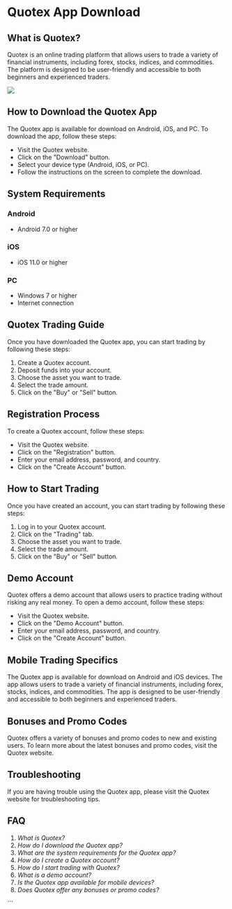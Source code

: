 # Quotex App Download

## What is Quotex?

Quotex is an online trading platform that allows users to trade a
variety of financial instruments, including forex, stocks, indices, and
commodities. The platform is designed to be user-friendly and accessible
to both beginners and experienced traders.

[![](https://static.quotex.io/files/1_en/300_250.jpg)](https://traff.sbs/brokerqxsignupf)

## How to Download the Quotex App

The Quotex app is available for download on Android, iOS, and PC. To
download the app, follow these steps:

-   Visit the Quotex website.
-   Click on the "Download" button.
-   Select your device type (Android, iOS, or PC).
-   Follow the instructions on the screen to complete the download.

## System Requirements

### Android

-   Android 7.0 or higher

### iOS

-   iOS 11.0 or higher

### PC

-   Windows 7 or higher
-   Internet connection

## Quotex Trading Guide

Once you have downloaded the Quotex app, you can start trading by
following these steps:

1.  Create a Quotex account.
2.  Deposit funds into your account.
3.  Choose the asset you want to trade.
4.  Select the trade amount.
5.  Click on the "Buy" or "Sell" button.

## Registration Process

To create a Quotex account, follow these steps:

-   Visit the Quotex website.
-   Click on the "Registration" button.
-   Enter your email address, password, and country.
-   Click on the "Create Account" button.

## How to Start Trading

Once you have created an account, you can start trading by following
these steps:

1.  Log in to your Quotex account.
2.  Click on the "Trading" tab.
3.  Choose the asset you want to trade.
4.  Select the trade amount.
5.  Click on the "Buy" or "Sell" button.

## Demo Account

Quotex offers a demo account that allows users to practice trading
without risking any real money. To open a demo account, follow these
steps:

-   Visit the Quotex website.
-   Click on the "Demo Account" button.
-   Enter your email address, password, and country.
-   Click on the "Create Account" button.

## Mobile Trading Specifics

The Quotex app is available for download on Android and iOS devices. The
app allows users to trade a variety of financial instruments, including
forex, stocks, indices, and commodities. The app is designed to be
user-friendly and accessible to both beginners and experienced traders.

## Bonuses and Promo Codes

Quotex offers a variety of bonuses and promo codes to new and existing
users. To learn more about the latest bonuses and promo codes, visit the
Quotex website.

## Troubleshooting

If you are having trouble using the Quotex app, please visit the Quotex
website for troubleshooting tips.

## FAQ

1.  *What is Quotex?*
2.  *How do I download the Quotex app?*
3.  *What are the system requirements for the Quotex app?*
4.  *How do I create a Quotex account?*
5.  *How do I start trading with Quotex?*
6.  *What is a demo account?*
7.  *Is the Quotex app available for mobile devices?*
8.  *Does Quotex offer any bonuses or promo codes?*

\`\`\`

